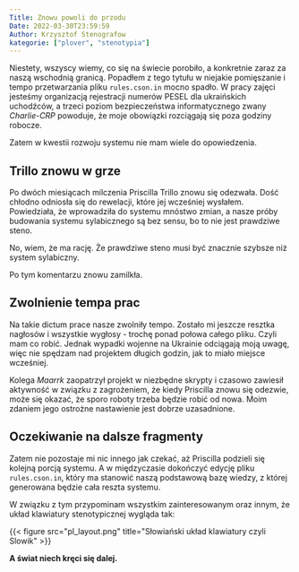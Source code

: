 ```yaml
---
Title: Znowu powoli do przodu
Date: 2022-03-30T23:59:59
Author: Krzysztof Stenografow
kategorie: ["plover", "stenotypia"]
---
```


Niestety, wszyscy wiemy, co się na świecie porobiło, a konkretnie zaraz za naszą wschodnią granicą. Popadłem z tego tytułu w niejakie pomięszanie i tempo przetwarzania pliku `rules.cson.in` mocno spadło. W pracy zajęci jesteśmy organizacją rejestracji numerów PESEL dla ukraińskich uchodźców, a trzeci poziom bezpieczeństwa informatycznego zwany *Charlie-CRP* powoduje, że moje obowiązki rozciągają się poza godziny robocze.

Zatem w kwestii rozwoju systemu nie mam wiele do opowiedzenia. 

## Trillo znowu w grze

Po dwóch miesiącach milczenia Priscilla Trillo znowu się odezwała. Dość chłodno odniosła się do rewelacji, które jej wcześniej wysłałem. Powiedziała, że wprowadziła do systemu mnóstwo zmian, a nasze próby budowania systemu sylabicznego są bez sensu, bo to nie jest prawdziwe steno. 

No, wiem, że ma rację. Że prawdziwe steno musi być znacznie szybsze niż system sylabiczny.

Po tym komentarzu znowu zamilkła.

## Zwolnienie tempa prac

Na takie dictum prace nasze zwolniły tempo. Zostało mi jeszcze resztka nagłosów i wszystkie wygłosy - trochę ponad połowa całego pliku. Czyli mam co robić. Jednak wypadki wojenne na Ukrainie odciągają moją uwagę, więc nie spędzam nad projektem długich godzin, jak to miało miejsce wcześniej.

Kolega *Maarrk* zaopatrzył projekt w niezbędne skrypty i czasowo zawiesił aktywność w związku z zagrożeniem, że kiedy Priscilla znowu się odezwie, może się okazać, że sporo roboty trzeba będzie robić od nowa. Moim zdaniem jego ostrożne nastawienie jest dobrze uzasadnione.

## Oczekiwanie na dalsze fragmenty

Zatem nie pozostaje mi nic innego jak czekać, aż Priscilla podzieli się kolejną porcją systemu. A w międzyczasie dokończyć edycję pliku `rules.cson.in`, który ma stanowić naszą podstawową bazę wiedzy, z której generowana będzie cała reszta systemu.

W związku z tym przypominam wszystkim zainteresowanym oraz innym, że układ klawiatury stenotypicznej wygląda tak:

{{< figure src="pl_layout.png" title="Słowiański układ klawiatury czyli Slowik" >}}

**A świat niech kręci się dalej.**
